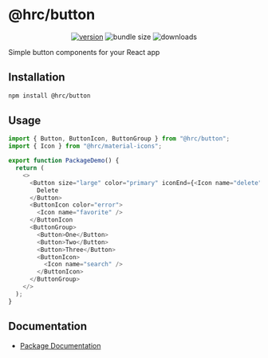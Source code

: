 # @hrc/button

<div align="center">

[![version](https://img.shields.io/npm/v/%40hrc%2Fbutton)](https://www.npmjs.com/package/@hrc/button)
![bundle size](https://img.shields.io/bundlephobia/minzip/%40hrc%2Fbutton)
![downloads](https://img.shields.io/npm/dm/%40hrc%2Fbutton)

</div>

Simple button components for your React app

## Installation

```bash
npm install @hrc/button
```

## Usage

```js
import { Button, ButtonIcon, ButtonGroup } from "@hrc/button";
import { Icon } from "@hrc/material-icons";

export function PackageDemo() {
  return (
    <>
      <Button size="large" color="primary" iconEnd={<Icon name="delete" />}>
        Delete
      </Button>
      <ButtonIcon color="error">
        <Icon name="favorite" />
      </ButtonIcon
      <ButtonGroup>
        <Button>One</Button>
        <Button>Two</Button>
        <Button>Three</Button>
        <ButtonIcon>
          <Icon name="search" />
        </ButtonIcon>
      </ButtonGroup>
    </>
  );
}
```

## Documentation

- [Package Documentation](https://hdoc1509.github.io/hrc/packages/button/)
